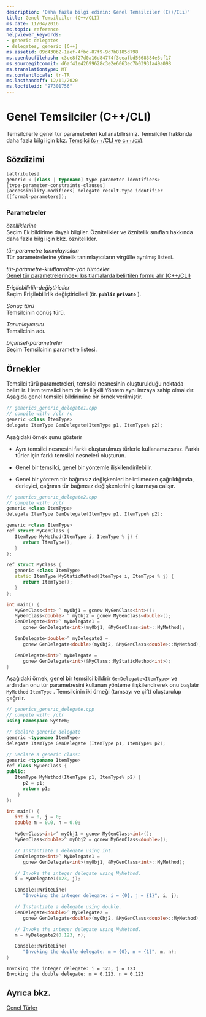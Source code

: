 ```yaml
---
description: 'Daha fazla bilgi edinin: Genel Temsilciler (C++/CLı)'
title: Genel Temsilciler (C++/CLI)
ms.date: 11/04/2016
ms.topic: reference
helpviewer_keywords:
- generic delegates
- delegates, generic [C++]
ms.assetid: 09d430b2-1aef-4fbc-87f9-9d7b8185d798
ms.openlocfilehash: c3ce8f27d0a16d84774f3eeafbd5668384e3cf17
ms.sourcegitcommit: d6af41e42699628c3e2e6063ec7b03931a49a098
ms.translationtype: MT
ms.contentlocale: tr-TR
ms.lasthandoff: 12/11/2020
ms.locfileid: "97301756"
---
```

# <a name="generic-delegates-ccli"></a>Genel Temsilciler (C++/CLI)

Temsilcilerle genel tür parametreleri kullanabilirsiniz. Temsilciler hakkında daha fazla bilgi için bkz. [Temsilci (c++/CLI ve c++/cx)](delegate-cpp-component-extensions.md).

## <a name="syntax"></a>Sözdizimi

```cpp
[attributes]
generic < [class | typename] type-parameter-identifiers>
[type-parameter-constraints-clauses]
[accessibility-modifiers] delegate result-type identifier
([formal-parameters]);
```

### <a name="parameters"></a>Parametreler

*özelliklerine*<br/>
Seçim Ek bildirime dayalı bilgiler. Öznitelikler ve öznitelik sınıfları hakkında daha fazla bilgi için bkz. öznitelikler.

*tür-parametre tanımlayıcıları*<br/>
Tür parametrelerine yönelik tanımlayıcıların virgülle ayrılmış listesi.

*tür-parametre-kısıtlamalar-yan tümceler*<br/>
[Genel tür parametrelerindeki kısıtlamalarda belirtilen formu alır (C++/CLI)](constraints-on-generic-type-parameters-cpp-cli.md)

*Erişilebilirlik-değiştiriciler*<br/>
Seçim Erişilebilirlik değiştiricileri (ör. **`public`** **`private`** ).

*Sonuç türü*<br/>
Temsilcinin dönüş türü.

*Tanımlayıcısını*<br/>
Temsilcinin adı.

*biçimsel-parametreler*<br/>
Seçim Temsilcinin parametre listesi.

## <a name="examples"></a>Örnekler

Temsilci türü parametreleri, temsilci nesnesinin oluşturulduğu noktada belirtilir. Hem temsilci hem de ile ilişkili Yöntem aynı imzaya sahip olmalıdır. Aşağıda genel temsilci bildirimine bir örnek verilmiştir.

```cpp
// generics_generic_delegate1.cpp
// compile with: /clr /c
generic <class ItemType>
delegate ItemType GenDelegate(ItemType p1, ItemType% p2);
```

Aşağıdaki örnek şunu gösterir

- Aynı temsilci nesnesini farklı oluşturulmuş türlerle kullanamazsınız. Farklı türler için farklı temsilci nesneleri oluşturun.

- Genel bir temsilci, genel bir yöntemle ilişkilendirilebilir.

- Genel bir yöntem tür bağımsız değişkenleri belirtilmeden çağrıldığında, derleyici, çağrının tür bağımsız değişkenlerini çıkarmaya çalışır.

```cpp
// generics_generic_delegate2.cpp
// compile with: /clr
generic <class ItemType>
delegate ItemType GenDelegate(ItemType p1, ItemType% p2);

generic <class ItemType>
ref struct MyGenClass {
   ItemType MyMethod(ItemType i, ItemType % j) {
      return ItemType();
   }
};

ref struct MyClass {
   generic <class ItemType>
   static ItemType MyStaticMethod(ItemType i, ItemType % j) {
      return ItemType();
   }
};

int main() {
   MyGenClass<int> ^ myObj1 = gcnew MyGenClass<int>();
   MyGenClass<double> ^ myObj2 = gcnew MyGenClass<double>();
   GenDelegate<int>^ myDelegate1 =
      gcnew GenDelegate<int>(myObj1, &MyGenClass<int>::MyMethod);

   GenDelegate<double>^ myDelegate2 =
      gcnew GenDelegate<double>(myObj2, &MyGenClass<double>::MyMethod);

   GenDelegate<int>^ myDelegate =
      gcnew GenDelegate<int>(&MyClass::MyStaticMethod<int>);
}
```

Aşağıdaki örnek, genel bir temsilci bildirir `GenDelegate<ItemType>` ve ardından onu tür parametresini kullanan yönteme ilişkilendirerek onu başlatır `MyMethod` `ItemType` . Temsilcinin iki örneği (tamsayı ve çift) oluşturulup çağrılır.

```cpp
// generics_generic_delegate.cpp
// compile with: /clr
using namespace System;

// declare generic delegate
generic <typename ItemType>
delegate ItemType GenDelegate (ItemType p1, ItemType% p2);

// Declare a generic class:
generic <typename ItemType>
ref class MyGenClass {
public:
   ItemType MyMethod(ItemType p1, ItemType% p2) {
      p2 = p1;
      return p1;
    }
};

int main() {
   int i = 0, j = 0;
   double m = 0.0, n = 0.0;

   MyGenClass<int>^ myObj1 = gcnew MyGenClass<int>();
   MyGenClass<double>^ myObj2 = gcnew MyGenClass<double>();

   // Instantiate a delegate using int.
   GenDelegate<int>^ MyDelegate1 =
      gcnew GenDelegate<int>(myObj1, &MyGenClass<int>::MyMethod);

   // Invoke the integer delegate using MyMethod.
   i = MyDelegate1(123, j);

   Console::WriteLine(
      "Invoking the integer delegate: i = {0}, j = {1}", i, j);

   // Instantiate a delegate using double.
   GenDelegate<double>^ MyDelegate2 =
      gcnew GenDelegate<double>(myObj2, &MyGenClass<double>::MyMethod);

   // Invoke the integer delegate using MyMethod.
   m = MyDelegate2(0.123, n);

   Console::WriteLine(
      "Invoking the double delegate: m = {0}, n = {1}", m, n);
}
```

```Output
Invoking the integer delegate: i = 123, j = 123
Invoking the double delegate: m = 0.123, n = 0.123
```

## <a name="see-also"></a>Ayrıca bkz.

[Genel Türler](generics-cpp-component-extensions.md)
